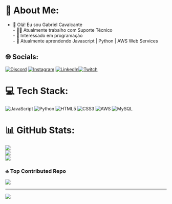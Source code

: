 # 💫 About Me:
- 👋 Olá! Eu sou Gabriel Cavalcante<br>- 👨‍💻 Atualmente trabalho com Suporte Técnico <br>- 👀 Interessado em programação<br>- 🌱 Atualmente aprendendo Javascript | Python | AWS Web Services<br>


## 🌐 Socials:
[![Discord](https://img.shields.io/badge/Discord-%237289DA.svg?logo=discord&logoColor=white)](https://discord.gg/Cavalcantegb#1013) [![Instagram](https://img.shields.io/badge/Instagram-%23E4405F.svg?logo=Instagram&logoColor=white)](https://instagram.com/cavalcantegb1) [![LinkedIn](https://img.shields.io/badge/LinkedIn-%230077B5.svg?logo=linkedin&logoColor=white)](https://linkedin.com/in/teste)[![Twitch](https://img.shields.io/badge/Twitch-%239146FF.svg?logo=Twitch&logoColor=white)](https://twitch.tv/cavalcantegb) 

# 💻 Tech Stack:
![JavaScript](https://img.shields.io/badge/javascript-%23323330.svg?style=for-the-badge&logo=javascript&logoColor=%23F7DF1E) ![Python](https://img.shields.io/badge/python-3670A0?style=for-the-badge&logo=python&logoColor=ffdd54) ![HTML5](https://img.shields.io/badge/html5-%23E34F26.svg?style=for-the-badge&logo=html5&logoColor=white) ![CSS3](https://img.shields.io/badge/css3-%231572B6.svg?style=for-the-badge&logo=css3&logoColor=white) ![AWS](https://img.shields.io/badge/AWS-%23FF9900.svg?style=for-the-badge&logo=amazon-aws&logoColor=white) ![MySQL](https://img.shields.io/badge/mysql-%2300f.svg?style=for-the-badge&logo=mysql&logoColor=white)
# 📊 GitHub Stats:
![](https://github-readme-stats.vercel.app/api?username=Cavalcantegb29&theme=midnight-purple&hide_border=false&include_all_commits=true&count_private=true)<br/>
![](https://github-readme-streak-stats.herokuapp.com/?user=Cavalcantegb29&theme=midnight-purple&hide_border=false)<br/>
![](https://github-readme-stats.vercel.app/api/top-langs/?username=Cavalcantegb29&theme=midnight-purple&hide_border=false&include_all_commits=true&count_private=true&layout=compact)

### 🔝 Top Contributed Repo
![](https://github-contributor-stats.vercel.app/api?username=Cavalcantegb29&limit=5&theme=radical&combine_all_yearly_contributions=true)

---
[![](https://visitcount.itsvg.in/api?id=Cavalcantegb29&icon=2&color=12)](https://visitcount.itsvg.in)

<!-- Proudly created with GPRM ( https://gprm.itsvg.in ) -->
